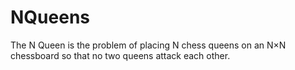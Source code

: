 # NQueens
The N Queen is the problem of placing N chess queens on an N×N chessboard so that no two queens attack each other.

